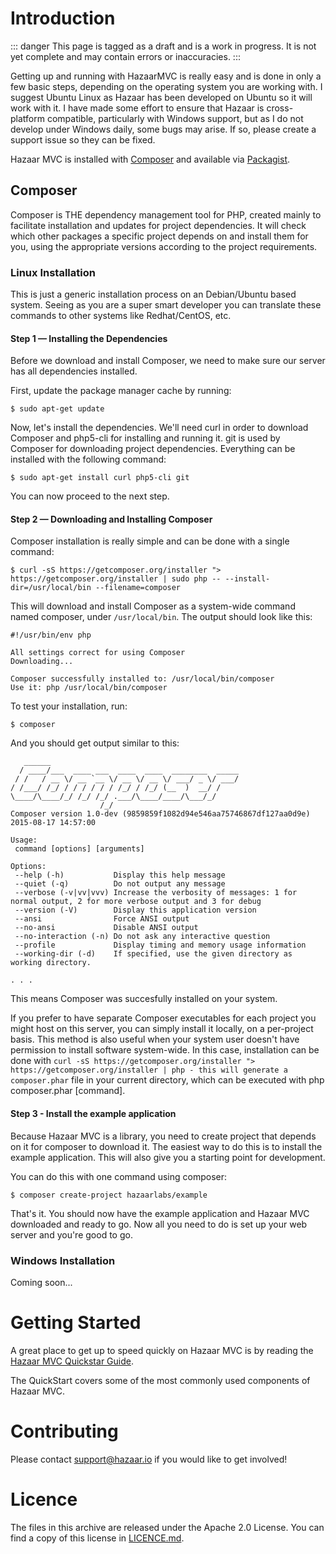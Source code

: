 # Introduction

::: danger
This page is tagged as a draft and is a work in progress.  It is not yet complete and may contain errors or inaccuracies.
:::

Getting up and running with HazaarMVC is really easy and is done in only a few basic steps, depending on the operating system you are working with. I suggest Ubuntu Linux as Hazaar has been developed on Ubuntu so it will work with it. I have made some effort to ensure that Hazaar is cross-platform compatible, particularly with Windows support, but as I do not develop under Windows daily, some bugs may arise. If so, please create a support issue so they can be fixed.

Hazaar MVC is installed with [Composer](http://getcomposer.org) and available via [Packagist](http://packagist.org).

## Composer

Composer is THE dependency management tool for PHP, created mainly to facilitate installation and updates for project dependencies. It will check which other packages a specific project depends on and install them for you, using the appropriate versions according to the project requirements.

### Linux Installation

This is just a generic installation process on an Debian/Ubuntu based system. Seeing as you are a super smart developer you can translate these commands to other systems like Redhat/CentOS, etc.

#### Step 1 — Installing the Dependencies

Before we download and install Composer, we need to make sure our server has all dependencies installed.

First, update the package manager cache by running:

```shell
$ sudo apt-get update
```

Now, let's install the dependencies. We'll need curl in order to download Composer and php5-cli for installing and running it. git is used by Composer for downloading project dependencies. Everything can be installed with the following command:

```shell
$ sudo apt-get install curl php5-cli git
```

You can now proceed to the next step.

#### Step 2 — Downloading and Installing Composer

Composer installation is really simple and can be done with a single command:

```shell
$ curl -sS https://getcomposer.org/installer "> https://getcomposer.org/installer | sudo php -- --install-dir=/usr/local/bin --filename=composer
```

This will download and install Composer as a system-wide command named composer, under `/usr/local/bin`. The output should look like this:

```shell
#!/usr/bin/env php

All settings correct for using Composer
Downloading...

Composer successfully installed to: /usr/local/bin/composer
Use it: php /usr/local/bin/composer
```

To test your installation, run:

```shell
$ composer
```

And you should get output similar to this:

```shell
   ______
  / ____/___  ____ ___  ____  ____  ________  _____
 / /   / __ \/ __ `__ \/ __ \/ __ \/ ___/ _ \/ ___/
/ /___/ /_/ / / / / / / /_/ / /_/ (__  )  __/ /
\____/\____/_/ /_/ /_/ .___/\____/____/\___/_/
                    /_/
Composer version 1.0-dev (9859859f1082d94e546aa75746867df127aa0d9e) 2015-08-17 14:57:00

Usage:
 command [options] [arguments]

Options:
 --help (-h)           Display this help message
 --quiet (-q)          Do not output any message
 --verbose (-v|vv|vvv) Increase the verbosity of messages: 1 for normal output, 2 for more verbose output and 3 for debug
 --version (-V)        Display this application version
 --ansi                Force ANSI output
 --no-ansi             Disable ANSI output
 --no-interaction (-n) Do not ask any interactive question
 --profile             Display timing and memory usage information
 --working-dir (-d)    If specified, use the given directory as working directory.

. . .
```

This means Composer was succesfully installed on your system.

If you prefer to have separate Composer executables for each project you might host on this server, you can simply install it locally, on a per-project basis. This method is also useful when your system user doesn't have permission to install software system-wide. In this case, installation can be done with `curl -sS https://getcomposer.org/installer "> https://getcomposer.org/installer | php - this will generate a composer.phar` file in your current directory, which can be executed with php composer.phar [command].

#### Step 3 - Install the example application

Because Hazaar MVC is a library, you need to create project that depends on it for composer to download it. The easiest way to do this is to install the example application. This will also give you a starting point for development.

You can do this with one command using composer:

```shell
$ composer create-project hazaarlabs/example
```

That's it. You should now have the example application and Hazaar MVC downloaded and ready to go. Now all you need to do is set up your web server and you're good to go.

### Windows Installation

Coming soon...

# Getting Started

A great place to get up to speed quickly on Hazaar MVC is by reading the [Hazaar MVC Quickstar Guide](http://hazaar.io/quickstart).

The QuickStart covers some of the most commonly used components of Hazaar MVC.

# Contributing

Please contact [support@hazaar.io](mailto:support@hazaar.io) if you would like to get involved!

# Licence

The files in this archive are released under the Apache 2.0 License. You can find a copy of this license in [LICENCE.md](https://git.hazaar.io/hazaar/hazaar-mvc/blob/master/LICENCE.md).